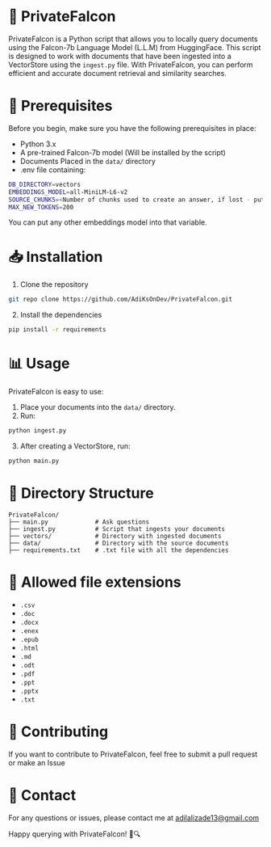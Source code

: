# 🦅 PrivateFalcon
PrivateFalcon is a Python script that allows you to locally query documents using the Falcon-7b Language Model (L.L.M) from HuggingFace. This script is designed to work with documents that have been ingested into a VectorStore using the `ingest.py` file. With PrivateFalcon, you can perform efficient and accurate document retrieval and similarity searches.

# 🔧 Prerequisites
Before you begin, make sure you have the following prerequisites in place:

- Python 3.x
- A pre-trained Falcon-7b model (Will be installed by the script)
- Documents Placed in the `data/` directory
- .env file containing:
```bash
DB_DIRECTORY=vectors
EMBEDDINGS_MODEL=all-MiniLM-L6-v2
SOURCE_CHUNKS=<Number of chunks used to create an answer, if lost - put 4>
MAX_NEW_TOKENS=200
```
 You can put any other embeddings model into that variable.

# 📥 Installation

1. Clone the repository
```bash
git repo clone https://github.com/AdiKsOnDev/PrivateFalcon.git
```

2. Install the dependencies
```bash
pip install -r requirements
```

# 📊 Usage
PrivateFalcon is easy to use:

1. Place your documents into the `data/` directory.
2. Run:
```bash
python ingest.py
```
3. After creating a VectorStore, run:
```bash
python main.py
```

# 📂 Directory Structure
```
PrivateFalcon/
├── main.py             # Ask questions
├── ingest.py           # Script that ingests your documents
├── vectors/            # Directory with ingested documents
├── data/               # Directory with the source documents
├── requirements.txt    # .txt file with all the dependencies
```

# 📂 Allowed file extensions
- `.csv`
- `.doc`
- `.docx`
- `.enex`
- `.epub`
- `.html`
- `.md`
- `.odt`
- `.pdf`
- `.ppt`
- `.pptx`
- `.txt`

# 🤝 Contributing
If you want to contribute to PrivateFalcon, feel free to submit a pull request or make an Issue

# 📧 Contact
For any questions or issues, please contact me at adilalizade13@gmail.com

Happy querying with PrivateFalcon! 🦅🔍